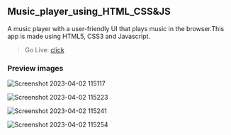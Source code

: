 ## Music_player_using_HTML_CSS&JS

A music player with a user-friendly UI that plays music in the browser.This app is made using HTML5, CSS3 and Javascript.

>Go Live:  [click](https://music-player-frontend-seven.vercel.app/)


### Preview images

![Screenshot 2023-04-02 115117](https://user-images.githubusercontent.com/100932107/230001349-65cb3995-7b15-4579-98cd-9bb270c61662.png)

![Screenshot 2023-04-02 115223](https://user-images.githubusercontent.com/100932107/230001368-d54fc6cc-1623-4510-98a7-c39adf86615b.png)

![Screenshot 2023-04-02 115241](https://user-images.githubusercontent.com/100932107/230001386-11b1a745-d87d-4eac-b95c-3df227e904e2.png)

![Screenshot 2023-04-02 115254](https://user-images.githubusercontent.com/100932107/230001397-981740bf-a095-448a-a774-2782ea94234a.png)

